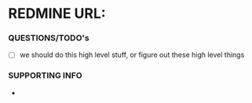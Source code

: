 # REDMINE URL:

### QUESTIONS/TODO's
- [ ] we should do this high level stuff, or figure out these high level things

### SUPPORTING INFO
*
